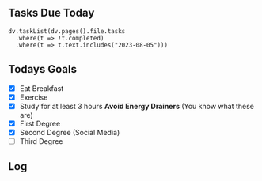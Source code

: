 ## Tasks Due Today
```dataviewjs
dv.taskList(dv.pages().file.tasks 
  .where(t => !t.completed)
  .where(t => t.text.includes("2023-08-05")))
```
## Todays Goals
- [x] Eat Breakfast
- [x] Exercise
- [x] Study for at least 3 hours
**Avoid Energy Drainers** (You know what these are)
- [x] First Degree
- [x] Second Degree (Social Media)
- [ ] Third Degree

## Log
